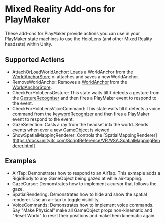# Mixed Reality Add-ons for PlayMaker

These add-ons for PlayMaker provide actions you can use in your PlayMaker state machines to use the HoloLens (and other Mixed Reality headsets) within Unity.

## Supported Actions

 * AttachOrLoadWorldAnchor: Loads a [WorldAnchor](https://docs.unity3d.com/ScriptReference/VR.WSA.WorldAnchor.html) from the [WorldAnchorStore](https://docs.unity3d.com/ScriptReference/VR.WSA.Persistence.WorldAnchorStore.html) or attaches and saves a new WorldAnchor.
 * RemoveWorldAnchor: Removes a [WorldAnchor](https://docs.unity3d.com/ScriptReference/VR.WSA.WorldAnchor.html) from the [WorldAnchorStore](https://docs.unity3d.com/ScriptReference/VR.WSA.Persistence.WorldAnchorStore.html).
 * CheckForHoloLensGesture: This state waits till it detects a gesture from the [GestureRecognizer](https://docs.unity3d.com/ScriptReference/VR.WSA.Input.GestureRecognizer.html) and then fires a PlayMaker event to respond to the event.
 * CheckForHoloLensVoiceCommand: This state waits till it detects a voice command from the [KeywordRecognizer](https://docs.unity3d.com/ScriptReference/Windows.Speech.KeywordRecognizer.html) and then fires a PlayMaker event to respond to the event.
 * GazeSelection: Casts a ray from the headset into the world. Sends events when ever a new GameObject is viewed.
 * ShowSpatialMappingRenderer: Controls the [SpatialMappingRenderer](https://docs.unity3d.com/ScriptReference/VR.WSA.SpatialMappingRenderer.html]
 
 ## Examples
 
  * AirTap: Demonstrates how to respond to an AirTap. This exmaple adds a RigidBody to any GameObject being gazed at while air-tapping.
  * GazeCursor: Demonstrates how to implement a cursor that follows the gaze.
  * SpatialRendering: Demonstrates how to hide and show the spatial renderer. Use an air-tap to toggle visibility.
  * VoiceCommands: Demonstrates how to implement voice commands. Say "Make Physical" make all GameObject props non-kinematic and "Reset World" to reset their positions and make them kinematic again.
  
